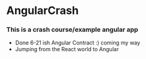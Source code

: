 # AngularCrash

### This is a crash course/example angular app

- Done 6-21 ish Angular Contract :) coming my way
- Jumping from the React world to Angular
